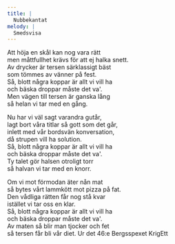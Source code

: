 ```yaml
---
title: |
  Nubbekantat
melody: |
  Smedsvisa
---
```

Att höja en skål kan nog vara rätt   
men måttfullhet krävs för att ej halka snett.   
Av drycker är tersen särklassigt bäst   
som tömmes av vänner på fest.   
Så, blott några koppar är allt vi vill ha   
och bäska droppar måste det va'.   
Men vägen till tersen är ganska lång   
så helan vi tar med en gång. 

Nu har vi väl sagt varandra gutår,   
lagt bort våra titlar så gott som det går,   
inlett med vår bordsvän konversation,   
då strupen vill ha solution.   
Så, blott några koppar är allt vi vill ha   
och bäska droppar måste det va'.   
Ty talet gör halsen otroligt torr   
så halvan vi tar med en knorr. 

Om vi mot förmodan äter nån mat   
så bytes vårt lammkött mot pizza på fat.   
Den vådliga rätten får nog stå kvar   
istället vi tar oss en klar.   
Så, blott några koppar är allt vi vill ha   
och bäska droppar måste det va'.   
Av maten så blir man tjocker och fet   
så tersen får bli vår diet. 
<author>Ur det 46:e Bergsspexet KrigEtt